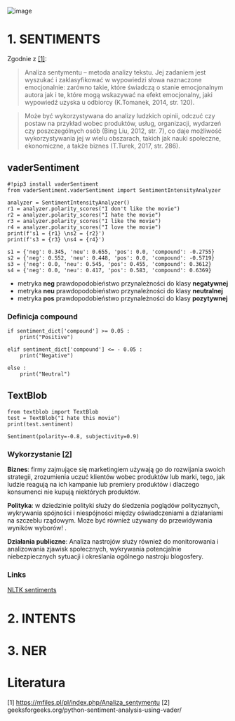 ![image](https://user-images.githubusercontent.com/26519123/120105902-1a28d380-c15b-11eb-8221-ec55f238bc3b.png)

# 1. SENTIMENTS

Zgodnie z [[1]](https://mfiles.pl/pl/index.php/Analiza_sentymentu):

> Analiza sentymentu – metoda analizy tekstu. Jej zadaniem jest wyszukać i zaklasyfikować w wypowiedzi słowa naznaczone emocjonalnie: zarówno takie, które świadczą o stanie emocjonalnym autora jak i te, które mogą wskazywać na efekt emocjonalny, jaki wypowiedź uzyska u odbiorcy (K.Tomanek, 2014, str. 120).

> Może być wykorzystywana do analizy ludzkich opinii, odczuć czy postaw na przykład wobec produktów, usług, organizacji, wydarzeń czy poszczególnych osób (Bing Liu, 2012, str. 7), co daje możliwość wykorzystywania jej w wielu obszarach, takich jak nauki społeczne, ekonomiczne, a także biznes (T.Turek, 2017, str. 286).

## vaderSentiment

```
#!pip3 install vaderSentiment
from vaderSentiment.vaderSentiment import SentimentIntensityAnalyzer

analyzer = SentimentIntensityAnalyzer()
r1 = analyzer.polarity_scores("I don't like the movie")
r2 = analyzer.polarity_scores("I hate the movie")
r3 = analyzer.polarity_scores("I like the movie")
r4 = analyzer.polarity_scores("I love the movie")
print(f's1 = {r1} \ns2 = {r2}')
print(f's3 = {r3} \ns4 = {r4}')
```
```
s1 = {'neg': 0.345, 'neu': 0.655, 'pos': 0.0, 'compound': -0.2755} 
s2 = {'neg': 0.552, 'neu': 0.448, 'pos': 0.0, 'compound': -0.5719}
s3 = {'neg': 0.0, 'neu': 0.545, 'pos': 0.455, 'compound': 0.3612} 
s4 = {'neg': 0.0, 'neu': 0.417, 'pos': 0.583, 'compound': 0.6369}
```

- metryka **neg** prawdopodobieństwo przynależności do klasy **negatywnej**
- metryka **neu** prawdopodobieństwo przynależności do klasy **neutralnej**
- metryka **pos** prawdopodobieństwo przynależności do klasy **pozytywnej**

### Definicja **compound**
```
if sentiment_dict['compound'] >= 0.05 :
    print("Positive")

elif sentiment_dict['compound'] <= - 0.05 :
    print("Negative")

else :
    print("Neutral")
```

## TextBlob

```
from textblob import TextBlob
test = TextBlob("I hate this movie")
print(test.sentiment)
```

```
Sentiment(polarity=-0.8, subjectivity=0.9)
```


### Wykorzystanie [[2]](geeksforgeeks.org/python-sentiment-analysis-using-vader/)

**Biznes**: firmy zajmujące się marketingiem używają go do rozwijania swoich strategii, zrozumienia uczuć klientów wobec produktów lub marki, tego, jak ludzie reagują na ich kampanie lub premiery produktów i dlaczego konsumenci nie kupują niektórych produktów.

**Polityka**: w dziedzinie polityki służy do śledzenia poglądów politycznych, wykrywania spójności i niespójności między oświadczeniami a działaniami na szczeblu rządowym. Może być również używany do przewidywania wyników wyborów! .

**Działania publiczne**: Analiza nastrojów służy również do monitorowania i analizowania zjawisk społecznych, wykrywania potencjalnie niebezpiecznych sytuacji i określania ogólnego nastroju blogosfery.



### Links
[NLTK sentiments](https://www.nltk.org/howto/sentiment.html)



# 2. INTENTS

# 3. NER

# Literatura
[1] https://mfiles.pl/pl/index.php/Analiza_sentymentu
[2] geeksforgeeks.org/python-sentiment-analysis-using-vader/

